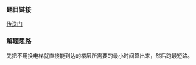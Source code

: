 ### 题目链接
<a href = "https://uva.onlinejudge.org/index.php?option=com_onlinejudge&Itemid=8&category=854&page=show_problem&problem=1742">传送门</a>

### 解题思路
先把不用换电梯就直接能到达的楼层所需要的最小时间算出来，然后跑最短路。